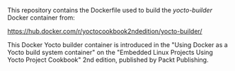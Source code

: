 This repository contains the Dockerfile used to build the *yocto-builder* Docker container from:

https://hub.docker.com/r/yoctocookbook2ndedition/yocto-builder/

This Docker Yocto builder container is introduced in the "Using Docker as a Yocto build system container" on the
"Embedded Linux Projects Using Yocto Project Cookbook" 2nd edition, published by Packt Publishing.

